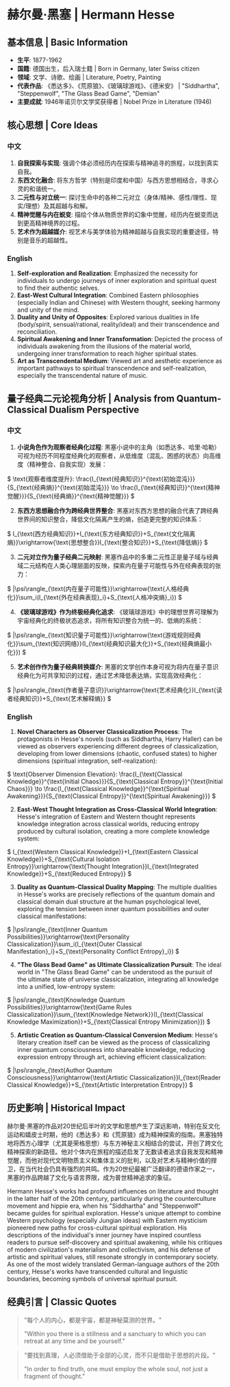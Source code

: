 # 赫尔曼·黑塞 | Hermann Hesse

## 基本信息 | Basic Information
- **生平**: 1877-1962
- **国籍**: 德国出生，后入瑞士籍 | Born in Germany, later Swiss citizen
- **领域**: 文学、诗歌、绘画 | Literature, Poetry, Painting
- **代表作品**: 《悉达多》、《荒原狼》、《玻璃球游戏》、《德米安》 | "Siddhartha", "Steppenwolf", "The Glass Bead Game", "Demian"
- **主要成就**: 1946年诺贝尔文学奖获得者 | Nobel Prize in Literature (1946)

## 核心思想 | Core Ideas

### 中文
1. **自我探索与实现**: 强调个体必须经历内在探索与精神追寻的旅程，以找到真实自我。
2. **东西文化融合**: 将东方哲学（特别是印度和中国）与西方思想相结合，寻求心灵的和谐统一。
3. **二元性与对立统一**: 探讨生命中的各种二元对立（身体/精神、感性/理性、现实/理想）及其超越与和解。
4. **精神觉醒与内在蜕变**: 描绘个体从物质世界的幻象中觉醒，经历内在蜕变而达到更高精神境界的过程。
5. **艺术作为超越媒介**: 视艺术与美学体验为精神超越与自我实现的重要途径，特别是音乐的超越性。

### English
1. **Self-exploration and Realization**: Emphasized the necessity for individuals to undergo journeys of inner exploration and spiritual quest to find their authentic selves.
2. **East-West Cultural Integration**: Combined Eastern philosophies (especially Indian and Chinese) with Western thought, seeking harmony and unity of the mind.
3. **Duality and Unity of Opposites**: Explored various dualities in life (body/spirit, sensual/rational, reality/ideal) and their transcendence and reconciliation.
4. **Spiritual Awakening and Inner Transformation**: Depicted the process of individuals awakening from the illusions of the material world, undergoing inner transformation to reach higher spiritual states.
5. **Art as Transcendental Medium**: Viewed art and aesthetic experience as important pathways to spiritual transcendence and self-realization, especially the transcendental nature of music.

## 量子经典二元论视角分析 | Analysis from Quantum-Classical Dualism Perspective

### 中文
1. **小说角色作为观察者经典化过程**: 黑塞小说中的主角（如悉达多、哈里·哈勒）可视为经历不同程度经典化的观察者，从低维度（混乱、困惑的状态）向高维度（精神整合、自我实现）发展：

$`
\text{观察者维度提升}: \frac{I_{\text{经典知识}}^{\text{初始混沌}}}{S_{\text{经典熵}}^{\text{初始混沌}}} \to \frac{I_{\text{经典知识}}^{\text{精神觉醒}}}{S_{\text{经典熵}}^{\text{精神觉醒}}}
`$

2. **东西方思想融合作为跨经典世界整合**: 黑塞对东西方思想的融合代表了跨经典世界间的知识整合，降低文化隔离产生的熵，创造更完整的知识体系：

$`
I_{\text{西方经典知识}}+I_{\text{东方经典知识}}+S_{\text{文化隔离熵}}\xrightarrow{\text{思想整合}}I_{\text{整合知识}}+S_{\text{降低熵}}
`$

3. **二元对立作为量子经典二元映射**: 黑塞作品中的多重二元性正是量子域与经典域二元结构在人类心理层面的反映，探索内在量子可能性与外在经典表现的张力：

$`
|\psi\rangle_{\text{内在量子可能性}}\xrightarrow{\text{人格经典化}}\sum_i(I_{\text{外在经典表现}_i}+S_{\text{人格冲突熵}_i})
`$

4. **《玻璃球游戏》作为终极经典化追求**: 《玻璃球游戏》中的理想世界可理解为宇宙经典化的终极状态追求，将所有知识整合为统一的、低熵的系统：

$`
|\psi\rangle_{\text{知识量子可能性}}\xrightarrow{\text{游戏规则经典化}}\sum_{\text{知识网络}}(I_{\text{经典知识最大化}}+S_{\text{经典熵最小化}})
`$

5. **艺术创作作为量子经典转换媒介**: 黑塞的文学创作本身可视为将内在量子意识经典化为可共享知识的过程，通过艺术降低表达熵，实现高效经典化：

$`
|\psi\rangle_{\text{作者量子意识}}\xrightarrow{\text{艺术经典化}}I_{\text{读者经典知识}}+S_{\text{艺术解释熵}}
`$

### English
1. **Novel Characters as Observer Classicalization Process**: The protagonists in Hesse's novels (such as Siddhartha, Harry Haller) can be viewed as observers experiencing different degrees of classicalization, developing from lower dimensions (chaotic, confused states) to higher dimensions (spiritual integration, self-realization):

$`
\text{Observer Dimension Elevation}: \frac{I_{\text{Classical Knowledge}}^{\text{Initial Chaos}}}{S_{\text{Classical Entropy}}^{\text{Initial Chaos}}} \to \frac{I_{\text{Classical Knowledge}}^{\text{Spiritual Awakening}}}{S_{\text{Classical Entropy}}^{\text{Spiritual Awakening}}}
`$

2. **East-West Thought Integration as Cross-Classical World Integration**: Hesse's integration of Eastern and Western thought represents knowledge integration across classical worlds, reducing entropy produced by cultural isolation, creating a more complete knowledge system:

$`
I_{\text{Western Classical Knowledge}}+I_{\text{Eastern Classical Knowledge}}+S_{\text{Cultural Isolation Entropy}}\xrightarrow{\text{Thought Integration}}I_{\text{Integrated Knowledge}}+S_{\text{Reduced Entropy}}
`$

3. **Duality as Quantum-Classical Duality Mapping**: The multiple dualities in Hesse's works are precisely reflections of the quantum domain and classical domain dual structure at the human psychological level, exploring the tension between inner quantum possibilities and outer classical manifestations:

$`
|\psi\rangle_{\text{Inner Quantum Possibilities}}\xrightarrow{\text{Personality Classicalization}}\sum_i(I_{\text{Outer Classical Manifestation}_i}+S_{\text{Personality Conflict Entropy}_i})
`$

4. **"The Glass Bead Game" as Ultimate Classicalization Pursuit**: The ideal world in "The Glass Bead Game" can be understood as the pursuit of the ultimate state of universe classicalization, integrating all knowledge into a unified, low-entropy system:

$`
|\psi\rangle_{\text{Knowledge Quantum Possibilities}}\xrightarrow{\text{Game Rules Classicalization}}\sum_{\text{Knowledge Network}}(I_{\text{Classical Knowledge Maximization}}+S_{\text{Classical Entropy Minimization}})
`$

5. **Artistic Creation as Quantum-Classical Conversion Medium**: Hesse's literary creation itself can be viewed as the process of classicalizing inner quantum consciousness into shareable knowledge, reducing expression entropy through art, achieving efficient classicalization:

$`
|\psi\rangle_{\text{Author Quantum Consciousness}}\xrightarrow{\text{Artistic Classicalization}}I_{\text{Reader Classical Knowledge}}+S_{\text{Artistic Interpretation Entropy}}
`$

## 历史影响 | Historical Impact
赫尔曼·黑塞的作品对20世纪后半叶的文学和思想产生了深远影响，特别在反文化运动和嬉皮士时期，他的《悉达多》和《荒原狼》成为精神探索的指南。黑塞独特地将西方心理学（尤其是荣格思想）与东方神秘主义相结合的尝试，开创了跨文化精神探索的新路径。他对个体内在旅程的描述启发了无数读者追求自我发现和精神觉醒，而他对现代文明物质主义和集体主义的批判，以及对艺术与精神价值的捍卫，在当代社会仍具有强烈的共鸣。作为20世纪最被广泛翻译的德语作家之一，黑塞的作品跨越了文化与语言界限，成为普世精神追求的象征。

Hermann Hesse's works had profound influences on literature and thought in the latter half of the 20th century, particularly during the counterculture movement and hippie era, when his "Siddhartha" and "Steppenwolf" became guides for spiritual exploration. Hesse's unique attempt to combine Western psychology (especially Jungian ideas) with Eastern mysticism pioneered new paths for cross-cultural spiritual exploration. His descriptions of the individual's inner journey have inspired countless readers to pursue self-discovery and spiritual awakening, while his critiques of modern civilization's materialism and collectivism, and his defense of artistic and spiritual values, still resonate strongly in contemporary society. As one of the most widely translated German-language authors of the 20th century, Hesse's works have transcended cultural and linguistic boundaries, becoming symbols of universal spiritual pursuit.

## 经典引言 | Classic Quotes
> "每个人的内心，都是宇宙，都是神秘莫测的世界。"
>
> "Within you there is a stillness and a sanctuary to which you can retreat at any time and be yourself."

> "要找到真理，人必须借助于全部的心灵，而不只是借助于思想的片段。"
>
> "In order to find truth, one must employ the whole soul, not just a fragment of thought."